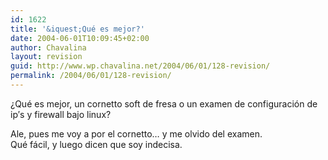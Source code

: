 ```yaml
---
id: 1622
title: '&iquest;Qué es mejor?'
date: 2004-06-01T10:09:45+02:00
author: Chavalina
layout: revision
guid: http://www.wp.chavalina.net/2004/06/01/128-revision/
permalink: /2004/06/01/128-revision/
---
```

&iquest;Qué es mejor, un cornetto soft de fresa o un examen de configuración de ip&prime;s y firewall bajo linux?

Ale, pues me voy a por el cornetto… y me olvido del examen.  
Qué fácil, y luego dicen que soy indecisa.